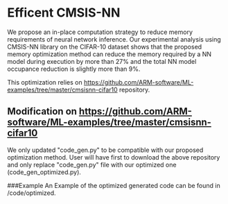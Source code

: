 # Efficent CMSIS-NN

We propose an in-place computation strategy to reduce memory requirements of neural network inference. Our experimental analysis using CMSIS-NN library on the CIFAR-10 dataset shows that the  proposed memory optimization method can reduce the memory required by a NN model during execution by more than 27% and the total NN model occupance reduction is slightly more than 9%.

This optimization relies on https://github.com/ARM-software/ML-examples/tree/master/cmsisnn-cifar10 repository.

## Modification on https://github.com/ARM-software/ML-examples/tree/master/cmsisnn-cifar10
We only updated "code_gen.py" to be compatible with our proposed optimization method. User will have first to download the above repository and only replace "code_gen.py" file with our optimized one (code_gen_optimized.py).

###Example
An Example of the optimized generated code can be found in /code/optimized.
